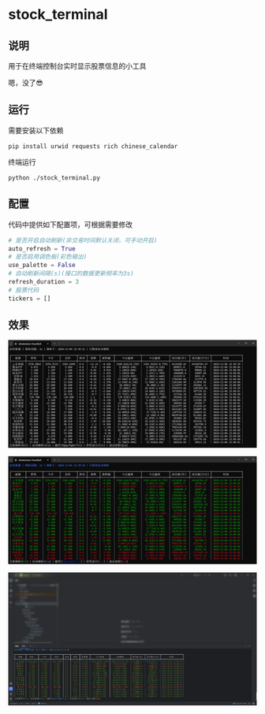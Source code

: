 # stock_terminal

## 说明

用于在终端控制台实时显示股票信息的小工具

嗯，没了😎

## 运行

需要安装以下依赖

```shell
pip install urwid requests rich chinese_calendar
```

终端运行

```shell
python ./stock_terminal.py 
```

## 配置

代码中提供如下配置项，可根据需要修改

```python
# 是否开启自动刷新(非交易时间默认关闭，可手动开启)
auto_refresh = True
# 是否启用调色板(彩色输出)
use_palette = False
# 自动刷新间隔(s)(接口的数据更新频率为3s)
refresh_duration = 3
# 股票代码
tickers = []
```

## 效果

![demo1](screenshot/demo1.png)

![demo2](screenshot/demo2.png)

![demo3](screenshot/demo3.png)
